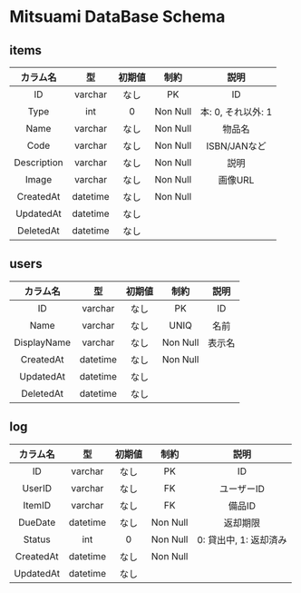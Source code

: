 # Mitsuami DataBase Schema

## items

|   カラム名   |    型     | 初期値 |   制約   | 説明               |
| :---------: | :------: | :---: | :------: | :---------------: |
| ID          | varchar  | なし   | PK       | ID               |
| Type        | int      | 0     | Non Null | 本: 0, それ以外: 1 |
| Name        | varchar  | なし   | Non Null | 物品名            |
| Code        | varchar  | なし   | Non Null | ISBN/JANなど      |
| Description | varchar  | なし   | Non Null | 説明              |
| Image       | varchar  | なし   | Non Null | 画像URL           |
| CreatedAt   | datetime | なし   | Non Null |                  |
| UpdatedAt   | datetime | なし   |          |                  |
| DeletedAt   | datetime | なし   |          |                  |

## users

| カラム名 | 型 | 初期値 | 制約 | 説明 |
| :----: | :--: | :--: | :--: | :--: |
| ID     | varchar | なし | PK | ID |
| Name   | varchar | なし | UNIQ | 名前 |
| DisplayName | varchar | なし | Non Null | 表示名 |
| CreatedAt | datetime | なし | Non Null | |
| UpdatedAt | datetime | なし |          | |
| DeletedAt | datetime | なし |          | |

## log

| カラム名   |  型       | 初期値 | 制約     | 説明                  |
| :-------: | :------: | :---: | :------: | :------------------: |
| ID        | varchar  | なし   | PK       | ID                  |
| UserID    | varchar  | なし   | FK       | ユーザーID            |
| ItemID    | varchar  | なし   | FK       | 備品ID               |
| DueDate   | datetime | なし   | Non Null | 返却期限              |
| Status    | int      | 0     | Non Null | 0: 貸出中, 1: 返却済み |
| CreatedAt | datetime | なし   | Non Null |                     |
| UpdatedAt | datetime | なし   |          |                     |
